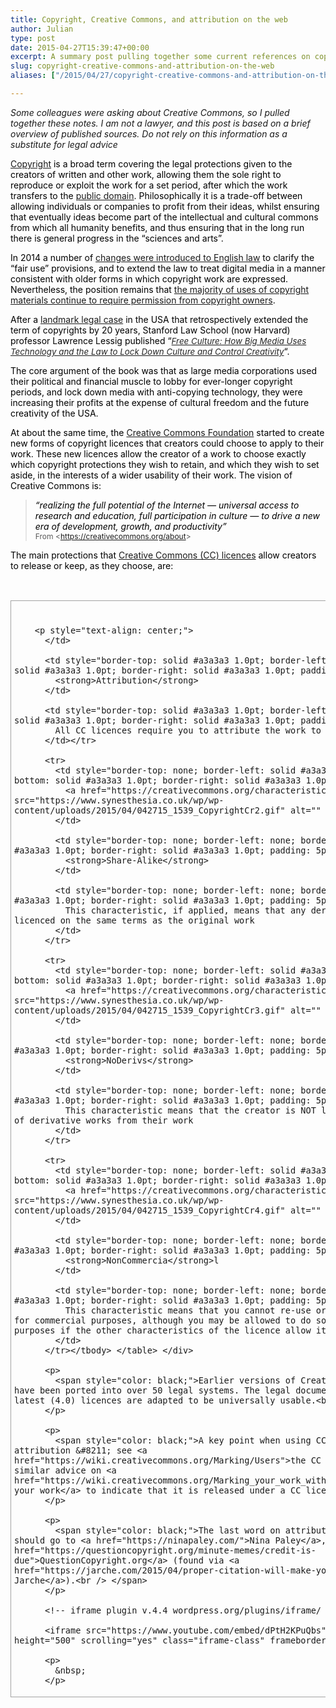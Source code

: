 ```yaml
---
title: Copyright, Creative Commons, and attribution on the web
author: Julian
type: post
date: 2015-04-27T15:39:47+00:00
excerpt: A summary post pulling together some current references on copyright and Creative Commons, including the 2014 changes in English law. (I am not a lawyer, not a substitute for legal advice)
slug: copyright-creative-commons-and-attribution-on-the-web 
aliases: ["/2015/04/27/copyright-creative-commons-and-attribution-on-the-web"]

---
```

_Some colleagues were asking about Creative Commons, so I pulled together these notes. I am not a lawyer, and this post is based on a brief overview of published sources. Do not rely on this information as a substitute for legal advice_

[Copyright][1] <span style="color: black;">is a broad term covering the legal protections given to the creators of written and other work, allowing them the sole right to reproduce or exploit the work for a set period, after which the work transfers to the <a href="https://en.wikipedia.org/wiki/Public_domain">public domain</a>. Philosophically it is a trade-off between allowing individuals or companies to profit from their ideas, whilst ensuring that eventually ideas become part of the intellectual and cultural commons from which all humanity benefits, and thus ensuring that in the long run there is general progress in the &#8220;sciences and arts&#8221;.<br /> </span>

<span style="color: black;">In 2014 a number of <a href="https://www.gov.uk/government/publications/changes-to-copyright-law">changes were introduced to English law</a> to clarify the &#8220;fair use&#8221; provisions, and to extend the law to treat digital media in a manner consistent with older forms in which copyright work are expressed. Nevertheless, the position remains that <a href="https://www.gov.uk/copyright/overview">the majority of uses of copyright materials continue to require permission from copyright owners</a>.<br /> </span>

<span style="color: black;">After a <a href="https://en.wikipedia.org/wiki/Eldred_v._Ashcroft">landmark legal case</a> in the USA that retrospectively extended the term of copyrights by 20 years, Stanford Law School (now Harvard) professor Lawrence Lessig published &#8220;<a href="https://www.free-culture.cc/"><span style="color: #252525; font-size: 10pt; background-color: white;"><em>Free Culture: How Big Media Uses Technology and the Law to Lock Down Culture and Control Creativity</em></span></a>&#8220;.<br /> </span>

<span style="color: black;">The core argument of the book was that as large media corporations used their political and financial muscle to lobby for ever-longer copyright periods, and lock down media with anti-copying technology, they were increasing their profits at the expense of cultural freedom and the future creativity of the USA.<br /> </span>

<span style="color: black;">At about the same time, the <a href="https://creativecommons.org/about/history">Creative Commons Foundation</a> started to create new forms of copyright licences that creators could choose to apply to their work. These new licences allow the creator of a work to choose exactly which copyright protections they wish to retain, and which they wish to set aside, in the interests of a wider usability of their work. The vision of Creative Commons is:<br /> </span>

> <span style="color: black;"><em>&#8220;realizing the full potential of the Internet — universal access to research and education, full participation in culture — to drive a new era of development, growth, and productivity&#8221;<br /> </em></span><span style="color: #595959; font-size: 9pt;">From <<a href="https://creativecommons.org/about">https://creativecommons.org/about</a>><br /> </span>

<span style="color: black;">The main protections that <a href="https://creativecommons.org/licenses/">Creative Commons (CC) licences</a> allow creators to release or keep, as they choose, are:<br /> </span>

&nbsp;

<div>
  <table style="border-collapse: collapse;" border="0">
    <colgroup> <col style="width: 64px;" /> <col style="width: 125px;" /> <col style="width: 428px;" /></colgroup> <tr>
      <td style="border: solid #a3a3a3 1.0pt; padding: 5px;">
        <a href="https://creativecommons.org/characteristic/by"><img src="https://www.synesthesia.co.uk/wp/wp-content/uploads/2015/04/042715_1539_CopyrightCr1.gif" alt="" /></a><span style="font-family: Times New Roman; font-size: 12pt;"><br /> </span></p> 
        
        <p style="text-align: center;">
          </td> 
          
          <td style="border-top: solid #a3a3a3 1.0pt; border-left: none; border-bottom: solid #a3a3a3 1.0pt; border-right: solid #a3a3a3 1.0pt; padding: 5px;">
            <strong>Attribution</strong>
          </td>
          
          <td style="border-top: solid #a3a3a3 1.0pt; border-left: none; border-bottom: solid #a3a3a3 1.0pt; border-right: solid #a3a3a3 1.0pt; padding: 5px;">
            All CC licences require you to attribute the work to the original author
          </td></tr> 
          
          <tr>
            <td style="border-top: none; border-left: solid #a3a3a3 1.0pt; border-bottom: solid #a3a3a3 1.0pt; border-right: solid #a3a3a3 1.0pt; padding: 5px;">
              <a href="https://creativecommons.org/characteristic/sa"><img src="https://www.synesthesia.co.uk/wp/wp-content/uploads/2015/04/042715_1539_CopyrightCr2.gif" alt="" /></a>
            </td>
            
            <td style="border-top: none; border-left: none; border-bottom: solid #a3a3a3 1.0pt; border-right: solid #a3a3a3 1.0pt; padding: 5px;">
              <strong>Share-Alike</strong>
            </td>
            
            <td style="border-top: none; border-left: none; border-bottom: solid #a3a3a3 1.0pt; border-right: solid #a3a3a3 1.0pt; padding: 5px;">
              This characteristic, if applied, means that any derivative works must be licenced on the same terms as the original work
            </td>
          </tr>
          
          <tr>
            <td style="border-top: none; border-left: solid #a3a3a3 1.0pt; border-bottom: solid #a3a3a3 1.0pt; border-right: solid #a3a3a3 1.0pt; padding: 5px;">
              <a href="https://creativecommons.org/characteristic/nd"><img src="https://www.synesthesia.co.uk/wp/wp-content/uploads/2015/04/042715_1539_CopyrightCr3.gif" alt="" /></a>
            </td>
            
            <td style="border-top: none; border-left: none; border-bottom: solid #a3a3a3 1.0pt; border-right: solid #a3a3a3 1.0pt; padding: 5px;">
              <strong>NoDerivs</strong>
            </td>
            
            <td style="border-top: none; border-left: none; border-bottom: solid #a3a3a3 1.0pt; border-right: solid #a3a3a3 1.0pt; padding: 5px;">
              This characteristic means that the creator is NOT licensing the creation of derivative works from their work
            </td>
          </tr>
          
          <tr>
            <td style="border-top: none; border-left: solid #a3a3a3 1.0pt; border-bottom: solid #a3a3a3 1.0pt; border-right: solid #a3a3a3 1.0pt; padding: 5px;">
              <a href="https://creativecommons.org/characteristic/nc"><img src="https://www.synesthesia.co.uk/wp/wp-content/uploads/2015/04/042715_1539_CopyrightCr4.gif" alt="" /></a>
            </td>
            
            <td style="border-top: none; border-left: none; border-bottom: solid #a3a3a3 1.0pt; border-right: solid #a3a3a3 1.0pt; padding: 5px;">
              <strong>NonCommercia</strong>l
            </td>
            
            <td style="border-top: none; border-left: none; border-bottom: solid #a3a3a3 1.0pt; border-right: solid #a3a3a3 1.0pt; padding: 5px;">
              This characteristic means that you cannot re-use or re-purpose the work for commercial purposes, although you may be allowed to do so for non-commercial purposes if the other characteristics of the licence allow it
            </td>
          </tr></tbody> </table> </div> 
          
          <p>
            <span style="color: black;">Earlier versions of Creative Commons licences have been ported into over 50 legal systems. The legal documents underpinning the latest (4.0) licences are adapted to be universally usable.<br /> </span>
          </p>
          
          <p>
            <span style="color: black;">A key point when using CC material is proper attribution &#8211; see <a href="https://wiki.creativecommons.org/Marking/Users">the CC guidance</a>. There is similar advice on <a href="https://wiki.creativecommons.org/Marking_your_work_with_a_CC_license">marking your work</a> to indicate that it is released under a CC licence.<br /> </span>
          </p>
          
          <p>
            <span style="color: black;">The last word on attribution, in cartoon form, should go to <a href="https://ninapaley.com/">Nina Paley</a>, via <a href="https://questioncopyright.org/minute-memes/credit-is-due">QuestionCopyright.org</a> (found via <a href="https://jarche.com/2015/04/proper-citation-will-make-you-a-star/">Harold Jarche</a>).<br /> </span>
          </p>
          
          <!-- iframe plugin v.4.4 wordpress.org/plugins/iframe/ -->
          
          <iframe src="https://www.youtube.com/embed/dPtH2KPuQbs" width="75%" height="500" scrolling="yes" class="iframe-class" frameborder="0"></iframe> 
          
          <p>
            &nbsp;
          </p>

 [1]: https://en.wikipedia.org/wiki/History_of_copyright_law
